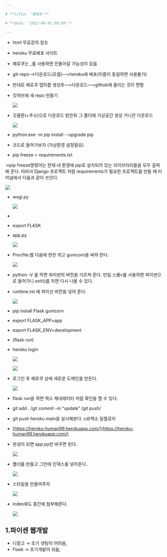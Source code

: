 ```yaml
---

# **title: '웹배포'**

# **date: '2022-08-01 09:00'**

---
```



- html 무료강의 참조
- heroku 무료배포 사이트
- 헤로쿠는 _를 사용하면 안돌아갈 가능성이 있음
- git-repo—>다운로드(로컬)—>heroku에 배포(이름이 동일하면 사용불가)
- 반대로 헤로쿠 앱이름 생성후—>다운로드—>github에 올리는 것이 편함
- 깃허브에 새 repo 만들기
    
    ![](images/220801/Untitled.png)
    
- 깃클론(+주소)으로 다운로드 받은뒤 그 폴더에 가상공간 생성 거니콘 다운로드
    
    ![](images/220801/Untitled1.png)
    
- python.exe -m pip install --upgrade pip
- 코드로 들어가보자 (가상환경 설정필요)
- pip freeze > requirements.txt

→pip freeze명령어는 현재 내 환경에 pip로 설치되어 있는 라이브러리들을 모두 출력해 준다. 따라서 Django 프로젝트 처럼 requirements가 필요한 프로젝트를 만들 때 터미널에서 다음과 같이 쓰인다.

![](images/220801/Untitled2.png)

- wsgi.py
    
    ![](images/220801/Untitled3.png)
    
- 
- export FLASK
- app.py
    
    ![](images/220801/Untitled4.png)
    
- Procfile:웹 다음에 한칸 띄고 gunicorn을 써야 한다.
    
    ![](images/220801/Untitled5.png)
    
- python -V 를 하면 파이썬의 버전을 가르쳐 준다. 만일 스몰v를 사용하면 파이썬으로 들어가니 exit()를 치면 다시 나올 수 있다.
- runtime.txt 에 파이선 버전을 넣어 준다.
    
    ![](images/220801/Untitled6.png)
    
- pip install Flask gunicorn
- export FLASK_APP=app
- export FLASK_ENV=development
- (flask run)
- heroku login
    
    ![](images/220801/Untitled7.png)
    
    ![](images/220801/Untitled8.png)
    
- 로그인 후 해로쿠 상에 새로운 도메인을 만든다.
    
    ![](images/220801/Untitled9.png)
    
- flask run을 하면 헥소 제네레이터 처럼 확인을 할 수 있다.
- git add . /git commit -m “update” /git push/
- git push heroku main을 실시해본다. cd)헥소 딜플로이
- [https://heroku-human99.herokuapp.com/](https://heroku-human99.herokuapp.com/)
- 완성이 되면 app.py만 바꾸면 된다.
    
    ![](images/220801/Untitled10.png)
    
- 폴더를 만들고 그안에 인덱스를 넣어준다..
    
    ![](images/220801/Untitled11.png)
    
- 스타일을 만들어주자
    
    ![](images/220801/Untitled12.png)
    
- index에도 중간에 첨부해준다.
    
    ![](images/220801/Untitled13.png)
    

## 1.파이센 웹개발

- 디장고 → 초기 샛팅이 어려움,
- Flask → 초기개발이 쉬움,